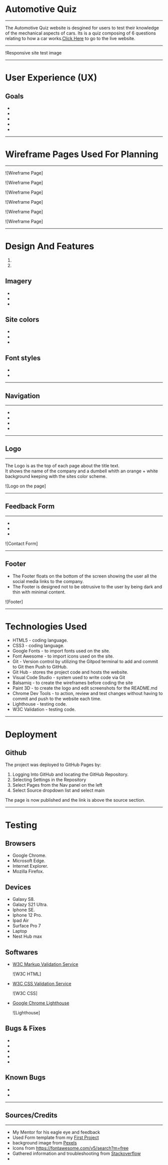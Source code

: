 <h1>Automotive Quiz</h1>
<hr>
The Automotive Quiz website is desgined for users to test their knowledge of the mechanical aspects of cars. Its is a quiz composing of 6 questions relating to how a car works.<a href="https://jca-dev.github.io/Second_Project_JavaScript/">Click Here</a> to go to the live website.
<hr>

!Responsive site test image
<hr>

<h1>User Experience (UX)</h1>
<h2>Goals</h2>
<ul>
    <li></li>
    <li></li>
    <li></li>
    <li></li>
    <li></li>
</ul>

<hr>
<h1>Wireframe Pages Used For Planning</h1>
<hr>

![Wireframe Page]

![Wireframe Page]

![Wireframe Page]

![Wireframe Page]

![Wireframe Page]

![Wireframe Page]
<hr>

<h1>Design And Features</h1>
<ol>
    <li></li>
    <li></li>
</ol>
<h2>Imagery</h2>
<ul>
    <li></li>
    <li></li>
    <li></li>
</ul>
<h2>Site colors</h2>
<ul>
    <li></li>
    <li></li>
    <li></li>
</ul>

<h2>Font styles</h2>
<ul>
    <li></li>
    <li></li>
</ul>
<hr>
<h2>Navigation</h2>
<hr>
<ul>
    <li></li>
    <li></li>
    <li></li> 
    <li></li>
</ul>

<hr>

<h2>Logo</h2>
<hr>
The Logo is as the top of each page about the title text. 
<br>
It shows the name of the company and a dumbell whith an orange + white background keeping with the sites color scheme.

![Logo on the page]
<hr>

<h2>Feedback Form</h2>
<hr>
   <ul>
       <li></li>
       <li></li>
       <li></li>
   </ul>

![Contact Form]
<hr>

<h2>Footer</h2>
<ul>
    <li>The Footer floats on the bottom of the screen showing the user all the social media links to the company.</li>
    <li>The Footer is designed not to be obtrusive to the user by being dark and thin with minimal content.</li>
</ul>

![Footer]
<hr>

<h1>Technologies Used</h1>
<ul>
    <li>HTML5 - coding language.</li>
    <li>CSS3 - coding language.</li>
    <li>Google Fonts - to import fonts used on the site.</li>
    <li>Font Awesome - to import icons used on the site.</li>
    <li>Git - Version control by utilizing the Gitpod terminal to add and commit to Git then Push to GitHub.</li>
    <li>Git Hub - stores the project code and hosts the website.</li>
    <li>Visual Code Studio - system used to write code via Git</li>
    <li>Balsamiq - to create the wireframes before coding the site</li>
    <li>Paint 3D - to create the logo and edit screenshots for the README.md</li>
    <li>Chrome Dev Tools - to action, review and test changes without having to commit and push to the website each time.</li>
    <li>Lighthouse - testing code.</li>
    <li>W3C Validation - testing code.</li>
</ul>
<hr>
<h1>Deployment</h1>
<h2>Github</h2>
The project was deployed to GitHub Pages by:
<ol>
    <li>Logging Into GitHub and locating the GitHub Repository.</li>
    <li>Selecting Settings in the Repository</li>
    <li>Select Pages from the Nav panel on the left</li>
    <li>Select Source dropdown list and select main</li>
</ol>
The page is now published and the link is above the source section.
    
<hr>
<h1>Testing</h1>
<h2>Browsers</h2>
<ul>
    <li>Google Chrome.</li>
    <li>Microsoft Edge.</li>
    <li>Internet Explorer.</li>
    <li>Mozilla Firefox.</li>
</ul>
<h2>Devices</h2>
<ul>
    <li>Galaxy S8.</li>
    <li>Galazy S21 Ultra.</li>
    <li>Iphone SE.</li>
    <li>Iphone 12 Pro.</li>
    <li>Ipad Air</li>
    <li>Surface Pro 7</li>
    <li>Laptop</li>
    <li>Nest Hub max</li>
</ul>
<h2>Softwares</h2>
<ul>
    <li><a href="https://validator.w3.org/" target="_blank" rel="noopener">W3C Markup Validation Service</a></li>

![W3C HTML]
    <li><a href="https://jigsaw.w3.org/css-validator/" target="_blank" rel="noopener">W3C CSS Validation Service</a></li>

![W3C CSS]
    <li><a href="https://developers.google.com/web/tools/lighthouse" target="_blank" rel="noopener">Google Chrome Lighthouse</a></li>

![Lighthouse] 
</ul>

<h2>Bugs & Fixes</h2>
<ul>
    <li>
    </li>

   <li></li>

   <li></li>

   <li></li>

   <li></li>
    
</ul>

<h2>Known Bugs</h2>
<ul>
    <li></li>
    <li></li>
</ul>
<hr>
<h2>Sources/Credits</h2>
<hr>
<ul>
    <li>My Mentor for his eagle eye and feedback</li>
    <li>Used Form template from my <a href="https://github.com/Jca-Dev/First-Project/blob/main/contact.html" target="_blank" rel="noopener">First Project</a></li>
    <li>background image from <a href="https://www.pexels.com/" target="_blank" rel="noopener">Pexels</a></li>
    <li>Icons from <a href="https://fontawesome.com/v5/search?m=free" target="_blank" rel="noopener">https://fontawesome.com/v5/search?m=free</a></li>
    <li>Gathered information and troubleshooting from <a href="https://stackoverflow.com/" target="_blank" rel="noopener">Stackoverflow</li>
    <li></li>
